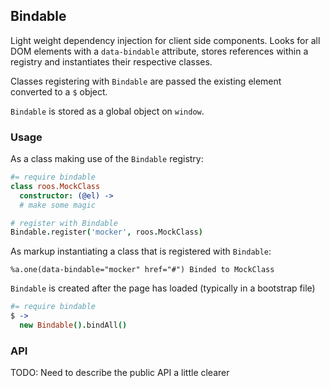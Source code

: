 
## Bindable

Light weight dependency injection for client side components. Looks for
all DOM elements with a `data-bindable` attribute, stores references
within a registry and instantiates their respective classes.

Classes registering with `Bindable` are passed the existing element
converted to a `$` object.

`Bindable` is stored as a global object on `window`.


### Usage

As a class making use of the `Bindable` registry:

```coffee
#= require bindable
class roos.MockClass
  constructor: (@el) ->
  # make some magic

# register with Bindable
Bindable.register('mocker', roos.MockClass)
```

As markup instantiating a class that is registered with `Bindable`:

```haml
%a.one(data-bindable="mocker" href="#") Binded to MockClass
```

`Bindable` is created after the page has loaded (typically in a
bootstrap file)

```coffee
#= require bindable
$ ->
  new Bindable().bindAll()
```

### API

TODO: Need to describe the public API a little clearer



